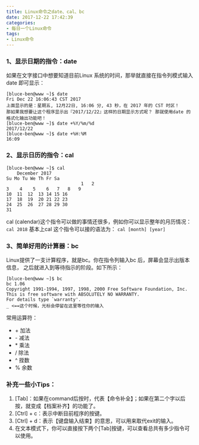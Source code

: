 ```yaml
---
title: Linux命令之date、cal、bc
date: 2017-12-22 17:42:39
categories:
- 每日一个Linux命令
tags:
- Linux命令
---
```

### 1、显示日期的指令：date
如果在文字接口中想要知道目前Linux 系统的时间，那举就直接在指令列模式输入date 即可显示：
```
[bluce-ben@www ~]$ date
Fri Dec 22 16:06:43 CST 2017
上面显示的是：星期五, 12月22日, 16:06 分, 43 秒，在 2017 年的 CST 时区！
那如果我想要让这个程序显示出『2017/12/22』这样的日期显示方式呢？ 那就使用date 的格式化输出功能吧！
[bluce-ben@www ~]$ date +%Y/%m/%d
2017/12/22
[bluce-ben@www ~]$ date +%H:%M
16:09
```
<!--more-->
### 2、显示日历的指令：cal
```
[bluce-ben@www ~]$ cal
    December 2017
Su Mo Tu We Th Fr Sa 
                            1   2
3    4    5    6   7   8   9
10  11  12  13 14 15 16
17  18  19  20 21 22 23
24  25  26  27 28 29 30
31
```
cal (calendar)这个指令可以做的事情还很多，例如你可以显示整年的月历情况：`cal 2018`
基本上cal 这个指令可以接的语法为： `cal [month] [year]`

### 3、简单好用的计算器：bc
Linux提供了一支计算程序，就是bc。你在指令列输入bc 后，屏幕会显示出版本信息， 之后就进入到等待指示的阶段。如下所示：
```
[bluce-ben@www ~]$ bc
bc 1.06
Copyright 1991-1994, 1997, 1998, 2000 Free Software Foundation, Inc.
This is free software with ABSOLUTELY NO WARRANTY.
For details type `warranty'.
_ <==这个时候，光标会停留在这里等徃你的输入
```
常用运算符：
* \+ 加法
* \- 减法
* \* 乘法
* / 除法
* ^ 挃数
* % 余数

### 补充一些小Tips：
1. [Tab]：如果在command后按时，代表【命令补全】；如果在第二个字以后按，就变成【档案补齐】的功能了。
2. [Ctrl] + c：表示中断目前程序的按键。
3. [Ctrl] + d：表示【键盘输入结束】的意思，可以用来取代exit的输入。
4.  在文本模式下，你可以直接按下两个[Tab]按键，可以查看总共有多少指令可以使用。